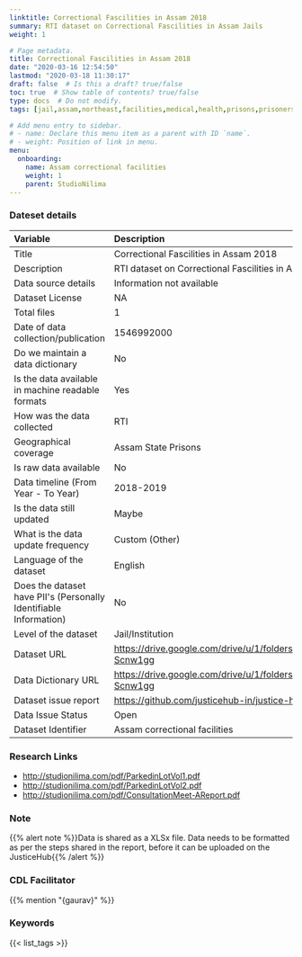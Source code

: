 ```yaml
---
linktitle: Correctional Fascilities in Assam 2018
summary: RTI dataset on Correctional Fascilities in Assam Jails
weight: 1

# Page metadata.
title: Correctional Fascilities in Assam 2018
date: "2020-03-16 12:54:50"
lastmod: "2020-03-18 11:30:17"
draft: false  # Is this a draft? true/false
toc: true  # Show table of contents? true/false
type: docs  # Do not modify.
tags: [jail,assam,northeast,facilities,medical,health,prisons,prisoners]

# Add menu entry to sidebar.
# - name: Declare this menu item as a parent with ID `name`.
# - weight: Position of link in menu.
menu:
  onboarding:
    name: Assam correctional facilities
    weight: 1
    parent: StudioNilima
---
```

### Dateset details
|Variable                                                          |Description                                                                  |
|:-----------------------------------------------------------------|:----------------------------------------------------------------------------|
|Title                                                             |Correctional Fascilities in Assam 2018                                       |
|Description                                                       |RTI dataset on Correctional Fascilities in Assam Jails                       |
|Data source details                                               |Information not available                                                    |
|Dataset License                                                   |NA                                                                           |
|Total files                                                       |1                                                                            |
|Date of data collection/publication                               |1546992000                                                                   |
|Do we maintain a data dictionary                                  |No                                                                           |
|Is the data available in machine readable formats                 |Yes                                                                          |
|How was the data collected                                        |RTI                                                                          |
|Geographical coverage                                             |Assam State Prisons                                                          |
|Is raw data available                                             |No                                                                           |
|Data timeline (From Year - To Year)                               |2018-2019                                                                    |
|Is the data still updated                                         |Maybe                                                                        |
|What is the data update frequency                                 |Custom (Other)                                                               |
|Language of the dataset                                           |English                                                                      |
|Does the dataset have PII's (Personally Identifiable Information) |No                                                                           |
|Level of the dataset                                              |Jail/Institution                                                             |
|Dataset URL                                                       |https://drive.google.com/drive/u/1/folders/10y0NkbQRHqoxnqaGh7OVvaWA-Scnw1gg |
|Data Dictionary URL                                               |https://drive.google.com/drive/u/1/folders/10y0NkbQRHqoxnqaGh7OVvaWA-Scnw1gg |
|Dataset issue report                                              |https://github.com/justicehub-in/justice-hub-docs/issues/16                  |
|Data Issue Status                                                 |Open                                                                         |
|Dataset Identifier                                                |Assam correctional facilities                                                |
### Research Links
* http://studionilima.com/pdf/ParkedinLotVol1.pdf
* http://studionilima.com/pdf/ParkedinLotVol2.pdf
* http://studionilima.com/pdf/ConsultationMeet-AReport.pdf
### Note
{{% alert note %}}Data is shared as a XLSx file. Data needs to be formatted as per the steps shared in the report, before it can be uploaded on the JusticeHub{{% /alert %}}
### CDL Facilitator
{{% mention "{gaurav}" %}}
### Keywords
{{< list_tags >}}
